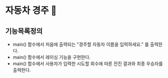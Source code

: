 # 자동차 경주 🚖️

## 기능목록정의

- main() 함수에서 처음에 출력되는 "경주할 자동차 이름을 입력하세요." 를 출력한다.
- main() 함수에서 레이싱 기능을 구현한다.
- main() 함수에서 사용자가 입력한 시도할 회수에 따른 전진 결과와 최종 우승자를 출력한다.
